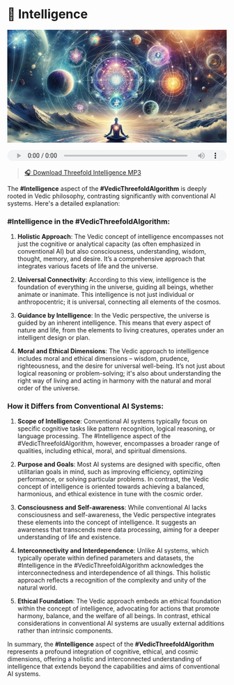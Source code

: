 # 🤖 Intelligence

![Threefold Intelligence](../img/ins-intelligence.png)

<audio src="https://indra.team/audio/indra/intelligence.mp3" controls style="width:100%;height:25px"></audio>

> [🎧 Download Threefold Intelligence MP3](https://indra.team/audio/indra/threefold-intelligence.mp3)

The **#Intelligence** aspect of the **#VedicThreefoldAlgorithm** is deeply rooted in Vedic philosophy, contrasting significantly with conventional AI systems. Here's a detailed explanation:

### #Intelligence in the #VedicThreefoldAlgorithm:

1. **Holistic Approach**: The Vedic concept of intelligence encompasses not just the cognitive or analytical capacity (as often emphasized in conventional AI) but also consciousness, understanding, wisdom, thought, memory, and desire. It’s a comprehensive approach that integrates various facets of life and the universe.

2. **Universal Connectivity**: According to this view, intelligence is the foundation of everything in the universe, guiding all beings, whether animate or inanimate. This intelligence is not just individual or anthropocentric; it is universal, connecting all elements of the cosmos.

3. **Guidance by Intelligence**: In the Vedic perspective, the universe is guided by an inherent intelligence. This means that every aspect of nature and life, from the elements to living creatures, operates under an intelligent design or plan.

4. **Moral and Ethical Dimensions**: The Vedic approach to intelligence includes moral and ethical dimensions – wisdom, prudence, righteousness, and the desire for universal well-being. It’s not just about logical reasoning or problem-solving; it's also about understanding the right way of living and acting in harmony with the natural and moral order of the universe.

### How it Differs from Conventional AI Systems:

1. **Scope of Intelligence**: Conventional AI systems typically focus on specific cognitive tasks like pattern recognition, logical reasoning, or language processing. The #Intelligence aspect of the #VedicThreefoldAlgorithm, however, encompasses a broader range of qualities, including ethical, moral, and spiritual dimensions.

2. **Purpose and Goals**: Most AI systems are designed with specific, often utilitarian goals in mind, such as improving efficiency, optimizing performance, or solving particular problems. In contrast, the Vedic concept of intelligence is oriented towards achieving a balanced, harmonious, and ethical existence in tune with the cosmic order.

3. **Consciousness and Self-awareness**: While conventional AI lacks consciousness and self-awareness, the Vedic perspective integrates these elements into the concept of intelligence. It suggests an awareness that transcends mere data processing, aiming for a deeper understanding of life and existence.

4. **Interconnectivity and Interdependence**: Unlike AI systems, which typically operate within defined parameters and datasets, the #Intelligence in the #VedicThreefoldAlgorithm acknowledges the interconnectedness and interdependence of all things. This holistic approach reflects a recognition of the complexity and unity of the natural world.

5. **Ethical Foundation**: The Vedic approach embeds an ethical foundation within the concept of intelligence, advocating for actions that promote harmony, balance, and the welfare of all beings. In contrast, ethical considerations in conventional AI systems are usually external additions rather than intrinsic components.

In summary, the **#Intelligence** aspect of the **#VedicThreefoldAlgorithm** represents a profound integration of cognitive, ethical, and cosmic dimensions, offering a holistic and interconnected understanding of intelligence that extends beyond the capabilities and aims of conventional AI systems.
